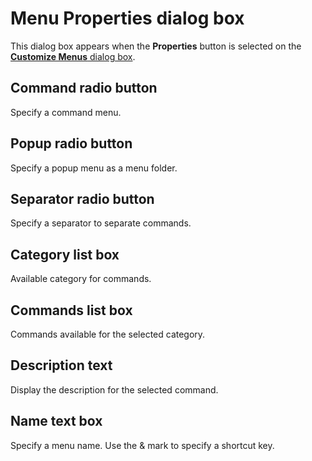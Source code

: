# Menu Properties dialog box

This dialog box appears when the
**Properties** button is selected on the [**Customize Menus** dialog box](../index).

## Command radio button

Specify a command menu.

## Popup radio button

Specify a popup menu as a menu folder.

## Separator radio button

Specify a separator to separate commands.

## Category list box

Available category for commands.

## Commands list box

Commands available for the selected category.

## Description text

Display the description for the selected command.

## Name text box

Specify a menu name. Use the & mark to specify a shortcut key.

